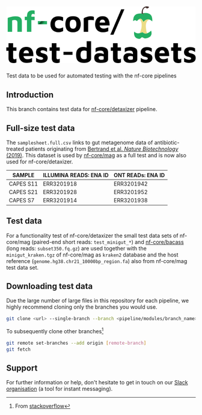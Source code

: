 # ![nfcore/test-datasets](docs/images/test-datasets_logo.png)
Test data to be used for automated testing with the nf-core pipelines

## Introduction

This branch contains test data for [nf-core/detaxizer](https://nf-co.re/detaxizer/) pipeline.

## Full-size test data 
The `samplesheet.full.csv` links to gut metagenome data of antibiotic-treated patients originating from [Bertrand et al. *Nature Biotechnology* (2019)](https://doi.org/10.1038/s41587-019-0191-2). This dataset is used by [nf-core/mag](https://nf-co.re/mag/) as a full test and is now also used for nf-core/detaxizer.

| SAMPLE    | ILLUMINA READS: ENA ID | ONT READs: ENA ID |
|-----------|------------------------|-------------------|
| CAPES S11 | ERR3201918             | ERR3201942        |
| CAPES S21 | ERR3201928             | ERR3201952        |
| CAPES S7  | ERR3201914             | ERR3201938        |

## Test data
For a functionality test of nf-core/detaxizer the small test data sets of nf-core/mag (paired-end short reads: `test_minigut_*`) and [nf-core/bacass](https://nf-co.re/bacass) (long reads: `subset350.fq.gz`) are used together with the `minigut_kraken.tgz` of nf-core/mag as `kraken2` database and the host reference (`genome.hg38.chr21_10000bp_region.fa`) also from nf-core/mag test data set.

## Downloading test data

Due the large number of large files in this repository for each pipeline, we highly recommend cloning only the branches you would use.

```bash
git clone <url> --single-branch --branch <pipeline/modules/branch_name>
```

To subsequently clone other branches[^1]

```bash
git remote set-branches --add origin [remote-branch]
git fetch
```

## Support

For further information or help, don't hesitate to get in touch on our [Slack organisation](https://nf-co.re/join/slack) (a tool for instant messaging).

[^1]: From [stackoverflow](https://stackoverflow.com/a/60846265/11502856)
